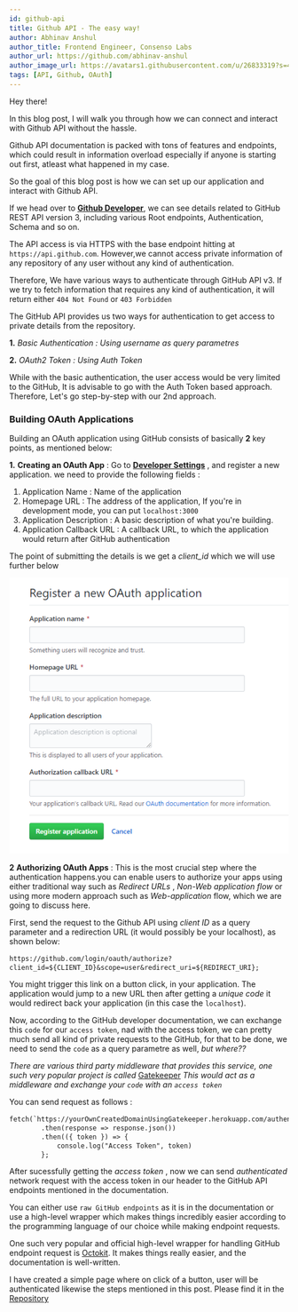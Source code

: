 ```yaml
---
id: github-api
title: Github API - The easy way!
author: Abhinav Anshul
author_title: Frontend Engineer, Consenso Labs
author_url: https://github.com/abhinav-anshul
author_image_url: https://avatars1.githubusercontent.com/u/26833319?s=460&v=4
tags: [API, Github, OAuth]
---
```


Hey there!

<!--truncate-->

In this blog post, I will walk you through how we can connect and interact with Github API without the hassle.

Github API documentation is packed with tons of features and endpoints, which could result in information overload especially if anyone is starting out first, atleast what happened in my case.

So the goal of this blog post is how we can set up our application and interact with Github API.

If we head over to [**Github Developer**](https://developer.github.com/v3/), we can see details related to GitHub REST API version 3, including various Root endpoints, Authentication, Schema and so on.

The API access is via HTTPS with the base endpoint hitting at `https://api.github.com`. However,we cannot access private information of any repository of any user without any kind of authentication.

Therefore, We have various ways to authenticate through GitHub API v3. If we try to fetch information that requires any kind of authentication, it will return either `404 Not Found` or `403 Forbidden`

The GitHub API provides us two ways for authentication to get access to private details from the repository.

**1.** _Basic Authentication : Using username as query parametres_

**2.** _OAuth2 Token : Using Auth Token_

While with the basic authentication, the user access would be very limited to the GitHub, It is advisable to go with the Auth Token based approach.
Therefore, Let's go step-by-step with our 2nd approach.

### Building OAuth Applications

Building an OAuth application using GitHub consists of basically **2** key points, as mentioned below:

**1.** **Creating an OAuth App** : Go to [**Developer Settings**](https://github.com/settings/developers) , and register a new application.
we need to provide the following fields :

1. Application Name : Name of the application
2. Homepage URL : The address of the application, If you're in development mode, you can put `localhost:3000`
3. Application Description : A basic description of what you're building.
4. Application Callback URL : A callback URL, to which the application would return after GitHub authentication

The point of submitting the details is we get a _client_id_ which we will use further below

![oauth](../static/img/oauth.PNG)

**2** **Authorizing OAuth Apps** : This is the most crucial step where the authentication happens.you can enable users to authorize your apps using either traditional way such as _Redirect URLs_ , _Non-Web application flow_ or using more modern approach such as _Web-application_ flow, which we are going to discuss here.

First, send the request to the Github API using _client ID_ as a query parameter and a redirection URL (it would possibly be your localhost), as shown below:

```
https://github.com/login/oauth/authorize?client_id=${CLIENT_ID}&scope=user&redirect_uri=${REDIRECT_URI};
```

You might trigger this link on a button click, in your application. The application would jump to a new URL then after getting a _unique code_ it would redirect back your application (in this case the `localhost`).

Now, according to the GitHub developer documentation, we can exchange this `code` for our `access token`, nad with the access token, we can pretty much send all kind of private requests to the GitHub, for that to be done, we need to send the `code` as a query parametre as well, _but where??_

_There are various third party middleware that provides this service, one such very popular project is called_ [Gatekeeper](https://github.com/prose/gatekeeper) _This would act as a middleware and exchange your `code` with an `access token`_

You can send request as follows :

```
fetch(`https://yourOwnCreatedDomainUsingGatekeeper.herokuapp.com/authenticate/${code}`)
        .then(response => response.json())
        .then(({ token }) => {
            console.log("Access Token", token)
        };
```

After sucessfully getting the _access token_ , now we can send _authenticated_ network request with the access token in our header to the GitHub API endpoints mentioned in the documentation.

You can either use `raw GitHub endpoints` as it is in the documentation or use a high-level wrapper which makes things incredibly easier according to the programming language of our choice while making endpoint requests.

One such very popular and official high-level wrapper for handling GitHub endpoint request is [Octokit](https://github.com/octokit). It makes things really easier, and the documentation is well-written.

I have created a simple page where on click of a button, user will be authenticated likewise the steps mentioned in this post.
Please find it in the [Repository](https://github.com/abhinav-anshul/Github-Auth)

